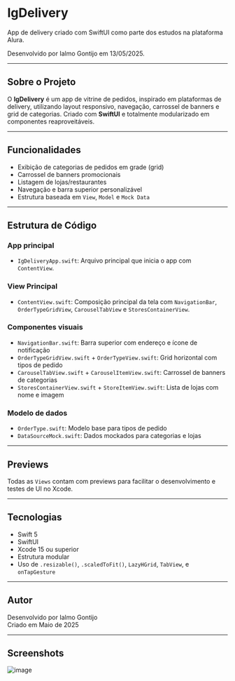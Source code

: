 # IgDelivery

App de delivery criado com SwiftUI como parte dos estudos na plataforma Alura.

Desenvolvido por Ialmo Gontijo em 13/05/2025.

---

## Sobre o Projeto

O **IgDelivery** é um app de vitrine de pedidos, inspirado em plataformas de delivery, utilizando layout responsivo, navegação, carrossel de banners e grid de categorias. Criado com **SwiftUI** e totalmente modularizado em componentes reaproveitáveis.

---

## Funcionalidades

- Exibição de categorias de pedidos em grade (grid)
- Carrossel de banners promocionais
- Listagem de lojas/restaurantes
- Navegação e barra superior personalizável
- Estrutura baseada em `View`, `Model` e `Mock Data`

---

## Estrutura de Código

### App principal
- `IgDeliveryApp.swift`: Arquivo principal que inicia o app com `ContentView`.

### View Principal
- `ContentView.swift`: Composição principal da tela com `NavigationBar`, `OrderTypeGridView`, `CarouselTabView` e `StoresContainerView`.

### Componentes visuais
- `NavigationBar.swift`: Barra superior com endereço e ícone de notificação
- `OrderTypeGridView.swift` + `OrderTypeView.swift`: Grid horizontal com tipos de pedido
- `CarouselTabView.swift` + `CarouselItemView.swift`: Carrossel de banners de categorias
- `StoresContainerView.swift` + `StoreItemView.swift`: Lista de lojas com nome e imagem

### Modelo de dados
- `OrderType.swift`: Modelo base para tipos de pedido
- `DataSourceMock.swift`: Dados mockados para categorias e lojas

---

## Previews

Todas as `Views` contam com previews para facilitar o desenvolvimento e testes de UI no Xcode.

---

## Tecnologias

- Swift 5
- SwiftUI
- Xcode 15 ou superior
- Estrutura modular
- Uso de `.resizable()`, `.scaledToFit()`, `LazyHGrid`, `TabView`, e `onTapGesture`

---

## Autor

Desenvolvido por Ialmo Gontijo  
Criado em Maio de 2025

---

## Screenshots 

![image](https://github.com/user-attachments/assets/51b20e52-f778-4b88-b6d1-64f944e2e6e1)


